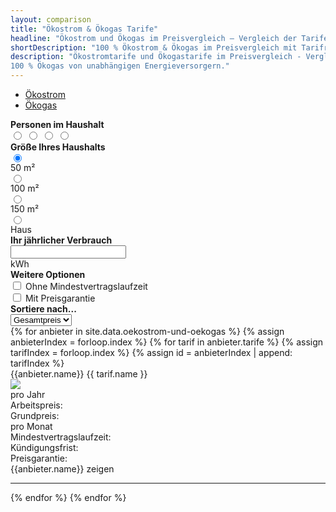 ```yaml
---
layout: comparison
title: "Ökostrom & Ökogas Tarife"
headline: "Ökostrom und Ökogas im Preisvergleich – Vergleich der Tarife von unabhängigen Energieversorgern"
shortDescription: "100 % Ökostrom & Ökogas im Preisvergleich mit Tarifrechner."
description: "Ökostromtarife und Ökogastarife im Preisvergleich - Vergleich der Preise und Tarife für 100 % Ökostrom und
100 % Ökogas von unabhängigen Energieversorgern."
---
```


<ul class="nav nav-tabs" id="myTab" role="tablist">
    <li class="nav-item">
        <a class="nav-link active" id="strom-tab" data-toggle="tab" href="#strom" role="tab" aria-controls="strom"
            aria-selected="true">Ökostrom</a>
    </li>
    <li class="nav-item">
        <a class="nav-link" id="gas-tab" data-toggle="tab" href="#gas" role="tab" aria-controls="gas"
            aria-selected="false">Ökogas</a>
    </li>
</ul>
<div class="alert alert-info">
    <div class="row">
        <div class="col-sm-12 col-md-6 col-lg-auto">
            <div class="tab-content">
                <div class="tab-pane fade show active" id="strom" role="tabpanel" aria-labelledby="strom-tab">
                    <div class="row d-flex align-items-center">
                        <div class="col-auto">
                            <div class="my-1"><b>Personen im Haushalt</b></div>
                            <div id="electricity-toggle" class="btn-group btn-group-toggle" data-toggle="buttons">
                                <label class="btn btn btn-outline-secondary">
                                    <input type="radio" name="options" id="electricityOption0" autocomplete="off">
                                    <i class="fa fa-user" aria-hidden="true"></i>
                                </label>
                                <label class="btn btn btn-outline-secondary">
                                    <input type="radio" name="options" id="electricityOption1" autocomplete="off">
                                    <i class="fa fa-user" aria-hidden="true"></i>
                                    <i class="fa fa-user" aria-hidden="true"></i>
                                </label>
                                <label class="btn btn btn-outline-secondary">
                                    <input type="radio" name="options" id="electricityOption2" autocomplete="off">
                                    <i class="fa fa-user" aria-hidden="true"></i>
                                    <i class="fa fa-user" aria-hidden="true"></i>
                                    <i class="fa fa-user" aria-hidden="true"></i>
                                </label>
                                <label class="btn btn btn-outline-secondary">
                                    <input type="radio" name="options" id="electricityOption3" autocomplete="off">
                                    <i class="fa fa-user" aria-hidden="true"></i>
                                    <i class="fa fa-user" aria-hidden="true"></i>
                                    <i class="fa fa-user" aria-hidden="true"></i>
                                    <i class="fa fa-user" aria-hidden="true"></i>
                                </label>
                            </div>
                        </div>
                    </div>
                </div>
                <div class="tab-pane fade" id="gas" role="tabpanel" aria-labelledby="gas-tab">
                    <div class="row d-flex align-items-center">
                        <div class="col-auto">
                            <div class="my-1"><b>Größe Ihres Haushalts</b></div>
                            <div class="btn-group btn-group-toggle" data-toggle="buttons">
                                <label class="btn btn btn-outline-secondary">
                                    <input type="radio" name="options" id="gasOption0" autocomplete="off" checked>
                                    <i class="fa fa-home" aria-hidden="true"></i>
                                    <div class="small">50 m²</div>
                                </label>
                                <label class="btn btn btn-outline-secondary">
                                    <input type="radio" name="options" id="gasOption1" autocomplete="off">
                                    <i class="fa fa-home" aria-hidden="true"></i>
                                    <div class="small">100 m²</div>
                                </label>
                                <label class="btn btn btn-outline-secondary">
                                    <input type="radio" name="options" id="gasOption2" autocomplete="off">
                                    <i class="fa fa-home" aria-hidden="true"></i>
                                    <div class="small">150 m²</div>
                                </label>
                                <label class="btn btn btn-outline-secondary">
                                    <input type="radio" name="options" id="gasOption3" autocomplete="off">
                                    <i class="fa fa-home" aria-hidden="true"></i>
                                    <div class="small">Haus</div>
                                </label>
                            </div>
                        </div>
                    </div>
                </div>
            </div>
        </div>
        <div class="col-sm-12 col-md-6 col-lg-auto">
            <div class="my-1"><b>Ihr jährlicher Verbrauch</b></div>
            <div class="input-group">
                <input id="energyInput" type="text" class="form-control" aria-label="1500kWh">
                <div class="input-group-append">
                    <span class="input-group-text">kWh</span>
                </div>
            </div>
        </div>
        <div class="col-sm-12 col-md-6 col-lg-auto">
            <div class="my-1"><b>Weitere Optionen</b></div>
            <div class="form-check">
                <input class="form-check-input" onclick="setCheckboxValue()" id="minContract" type="checkbox" value="">
                <label class="form-check-label" for="minContract">
                    Ohne Mindestvertragslaufzeit
                </label>
            </div>
            <div class="form-check">
                <input class="form-check-input" onclick="setCheckboxValue()" id="warranty" type="checkbox" value="">
                <label class="form-check-label" for="warranty">
                    Mit Preisgarantie
                </label>
            </div>
        </div>
        <div class="col-sm-12 col-md-6 col-lg-auto">
            <div class="my-1"><b>Sortiere nach...</b></div>
            <div class="input-group mb-3">
                <select class="custom-select" id="sortSelection">
                    <option value="1">Gesamtpreis</option>
                    <option value="2">Grundpreis</option>
                    <option value="3">Arbeitspreis</option>
                </select>
            </div>
        </div>
    </div>
</div>
{% for anbieter in site.data.oekostrom-und-oekogas %}
{% assign anbieterIndex = forloop.index %}
{% for tarif in anbieter.tarife %}
{% assign tarifIndex = forloop.index %}
{% assign id = anbieterIndex | append: tarifIndex %}
<div id="workPrice{{id}}" data-value="{{ tarif.arbeitspreis }}"></div>
<div id="basePrice{{id}}" data-value="{{ tarif.grundpreis }}"></div>
<div id="minContract{{id}}" data-value="{{ tarif.minContract }}"></div>
<div id="cancellation{{id}}" data-value="{{ tarif.cancellation }}"></div>
<div id="warranty{{id}}" data-value="{{ tarif.warranty }}"></div>
<div id="type{{id}}" data-value="{{ tarif.typ }}"></div>
<div class="tarife-table mb-4" id="{{id}}">
    <div class="row mx-2">
        <div class="h4 text-secondary">{{anbieter.name}} {{ tarif.name }}</div>
    </div>
    <div class="row d-flex align-items-center">
        <div class="col-sm-12 col-md-6 col-lg-2">
            <img src="{{ anbieter.logo }}" class="img-fluid">
        </div>
        <div class="col-sm-12 col-md-6 col-lg-7">
            <div class="row">
                <div class="col-sm-12 col-md-12 col-lg-auto my-2">
                    <div class="h5 list-inline-item" id="annualPriceText{{id}}"></div>
                    <div class="h5 list-inline-item">pro Jahr</div>
                    <div class="row">
                        <div class="col-auto">
                            <div>Arbeitspreis:</div>
                            <div>Grundpreis:</div>
                        </div>
                        <div class="col">
                            <div id="workPriceText{{id}}"></div>
                            <div id="basePriceText{{id}}"></div>
                        </div>
                    </div>
                </div>
                <div class="col-sm-12 col-md-12 col-lg-auto my-2">
                    <div class="h5 list-inline-item" id="monthlyPriceText{{id}}"></div>
                    <div class="h5 list-inline-item">pro Monat</div>
                    <div class="row">
                        <div class="col-auto">
                            <div>Mindestvertragslaufzeit:</div>
                            <div>Kündigungsfrist:</div>
                            <div>Preisgarantie:</div>
                        </div>
                        <div class="col">
                            <div id="minContractText{{id}}"></div>
                            <div id="cancellationText{{id}}"></div>
                            <div id="warrantyText{{id}}"></div>
                        </div>
                    </div>
                </div>
            </div>
        </div>
        <div class="col-sm-12 col-md-12 col-lg-3">
            <span class="affili" data-affili="{{ anbieter.url }}" rel="nofollow">
                <div class="text-center">
                    <div class="btn btn-success">
                        {{anbieter.name}} zeigen
                    </div>
                </div>
            </span>
        </div>
    </div>
    <hr>
</div>
{% endfor %}
{% endfor %}